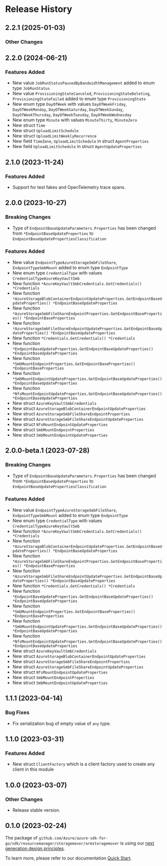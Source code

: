 # Release History

## 2.2.1 (2025-01-03)
### Other Changes


## 2.2.0 (2024-06-21)
### Features Added

- New value `JobRunStatusPausedByBandwidthManagement` added to enum type `JobRunStatus`
- New value `ProvisioningStateCanceled`, `ProvisioningStateDeleting`, `ProvisioningStateFailed` added to enum type `ProvisioningState`
- New enum type `DayOfWeek` with values `DayOfWeekFriday`, `DayOfWeekMonday`, `DayOfWeekSaturday`, `DayOfWeekSunday`, `DayOfWeekThursday`, `DayOfWeekTuesday`, `DayOfWeekWednesday`
- New enum type `Minute` with values `MinuteThirty`, `MinuteZero`
- New struct `Time`
- New struct `UploadLimitSchedule`
- New struct `UploadLimitWeeklyRecurrence`
- New field `TimeZone`, `UploadLimitSchedule` in struct `AgentProperties`
- New field `UploadLimitSchedule` in struct `AgentUpdateProperties`


## 2.1.0 (2023-11-24)
### Features Added

- Support for test fakes and OpenTelemetry trace spans.


## 2.0.0 (2023-10-27)
### Breaking Changes

- Type of `EndpointBaseUpdateParameters.Properties` has been changed from `*EndpointBaseUpdateProperties` to `EndpointBaseUpdatePropertiesClassification`

### Features Added

- New value `EndpointTypeAzureStorageSmbFileShare`, `EndpointTypeSmbMount` added to enum type `EndpointType`
- New enum type `CredentialType` with values `CredentialTypeAzureKeyVaultSmb`
- New function `*AzureKeyVaultSmbCredentials.GetCredentials() *Credentials`
- New function `*AzureStorageBlobContainerEndpointUpdateProperties.GetEndpointBaseUpdateProperties() *EndpointBaseUpdateProperties`
- New function `*AzureStorageSmbFileShareEndpointProperties.GetEndpointBaseProperties() *EndpointBaseProperties`
- New function `*AzureStorageSmbFileShareEndpointUpdateProperties.GetEndpointBaseUpdateProperties() *EndpointBaseUpdateProperties`
- New function `*Credentials.GetCredentials() *Credentials`
- New function `*EndpointBaseUpdateProperties.GetEndpointBaseUpdateProperties() *EndpointBaseUpdateProperties`
- New function `*SmbMountEndpointProperties.GetEndpointBaseProperties() *EndpointBaseProperties`
- New function `*SmbMountEndpointUpdateProperties.GetEndpointBaseUpdateProperties() *EndpointBaseUpdateProperties`
- New function `*NfsMountEndpointUpdateProperties.GetEndpointBaseUpdateProperties() *EndpointBaseUpdateProperties`
- New struct `AzureKeyVaultSmbCredentials`
- New struct `AzureStorageBlobContainerEndpointUpdateProperties`
- New struct `AzureStorageSmbFileShareEndpointProperties`
- New struct `AzureStorageSmbFileShareEndpointUpdateProperties`
- New struct `NfsMountEndpointUpdateProperties`
- New struct `SmbMountEndpointProperties`
- New struct `SmbMountEndpointUpdateProperties`


## 2.0.0-beta.1 (2023-07-28)
### Breaking Changes

- Type of `EndpointBaseUpdateParameters.Properties` has been changed from `*EndpointBaseUpdateProperties` to `EndpointBaseUpdatePropertiesClassification`
### Features Added
- New value `EndpointTypeAzureStorageSmbFileShare`, `EndpointTypeSmbMount` added to enum type `EndpointType`
- New enum type `CredentialType` with values `CredentialTypeAzureKeyVaultSmb`
- New function `*AzureKeyVaultSmbCredentials.GetCredentials() *Credentials`
- New function `*AzureStorageBlobContainerEndpointUpdateProperties.GetEndpointBaseUpdateProperties() *EndpointBaseUpdateProperties`
- New function `*AzureStorageSmbFileShareEndpointProperties.GetEndpointBaseProperties() *EndpointBaseProperties`
- New function `*AzureStorageSmbFileShareEndpointUpdateProperties.GetEndpointBaseUpdateProperties() *EndpointBaseUpdateProperties`
- New function `*Credentials.GetCredentials() *Credentials`
- New function `*EndpointBaseUpdateProperties.GetEndpointBaseUpdateProperties() *EndpointBaseUpdateProperties`
- New function `*SmbMountEndpointProperties.GetEndpointBaseProperties() *EndpointBaseProperties`
- New function `*SmbMountEndpointUpdateProperties.GetEndpointBaseUpdateProperties() *EndpointBaseUpdateProperties`
- New function `*NfsMountEndpointUpdateProperties.GetEndpointBaseUpdateProperties() *EndpointBaseUpdateProperties`
- New struct `AzureKeyVaultSmbCredentials`
- New struct `AzureStorageBlobContainerEndpointUpdateProperties`
- New struct `AzureStorageSmbFileShareEndpointProperties`
- New struct `AzureStorageSmbFileShareEndpointUpdateProperties`
- New struct `NfsMountEndpointUpdateProperties`
- New struct `SmbMountEndpointProperties`
- New struct `SmbMountEndpointUpdateProperties`


## 1.1.1 (2023-04-14)
### Bug Fixes

- Fix serialization bug of empty value of `any` type.


## 1.1.0 (2023-03-31)
### Features Added

- New struct `ClientFactory` which is a client factory used to create any client in this module


## 1.0.0 (2023-03-07)
### Other Changes

- Release stable version.

## 0.1.0 (2023-02-24)

The package of `github.com/Azure/azure-sdk-for-go/sdk/resourcemanager/storagemover/armstoragemover` is using our [next generation design principles](https://azure.github.io/azure-sdk/general_introduction.html).

To learn more, please refer to our documentation [Quick Start](https://aka.ms/azsdk/go/mgmt).